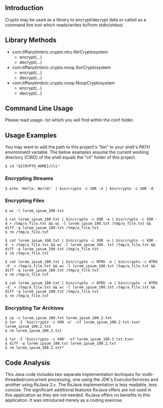 ## Introduction
Crypto may be used as a library to encrypt/decrypt data or called as a command
line tool which reads/writes to/from stdin/stdout.

## Library Methods
* com.tiffanytimbric.crypto.ntru.NtrCryptosystem
  * encrypt(...)
  * decrypt(...)
* com.tiffanytimbric.crypto.noop.XorCryptosystem
  * encrypt(...)
  * decrypt(...)
* com.tiffanytimbric.crypto.noop.NoopCryptosystem
  * encrypt(...)
  * decrypt(...)

## Command Line Usage
Please read usage-<cryptosystem>.txt which you will find within the conf
folder.

## Usage Examples
You may want to add the path to this project's "bin" to your shell's PATH
environment variable.  The below examples assume the current working directory
(CWD) of the shell equals the "cli" folder of this project.

    $ cd "${CRYPTO_HOME}/cli"

### Encrypting Streams

    $ echo 'Hello, World!' | bin/crypto -c XOR -e | bin/crypto -c XOR -d

### Encrypting Files

    $ wc -l lorem_ipsum_100.txt

    $ cat lorem_ipsum_100.txt | bin/crypto -c XOR -e | bin/crypto -c XOR -d > /tmp/a_file.txt && wc -l lorem_ipsum_100.txt /tmp/a_file.txt && diff -q lorem_ipsum_100.txt /tmp/a_file.txt
    $ rm /tmp/a_file.txt

    $ cat lorem_ipsum_100.txt | bin/crypto -c XOR -e | bin/crypto -c XOR -d  > /tmp/a_file.txt && wc -l lorem_ipsum_100. txt /tmp/a_file.txt && diff -q lorem_ipsum_100.txt /tmp/a_file.txt
    $ rm /tmp/a_file.txt

    $ cat lorem_ipsum_100.txt | bin/crypto -c NTRU -e | bin/crypto -c NTRU -d  > /tmp/a_file.txt && wc -l lorem_ipsum_100.txt /tmp/a_file.txt && diff -q lorem_ipsum_100.txt /tmp/a_file.txt
    $ rm /tmp/a_file.txt

    $ cat lorem_ipsum_100.txt | bin/crypto -c NTRU -e | bin/crypto -c NTRU -d  > /tmp/a_file.txt && wc -l lorem_ipsum_100.txt /tmp/a_file.txt && diff -q lorem_ipsum_100.txt /tmp/a_file.txt
    $ rm /tmp/a_file.txt

### Encrypting Tar Archives

    $ cp -v lorem_ipsum_100.txt lorem_ipsum_100.2.txt
    $ tar -I 'bin/crypto -c XOR -e' -cf lorem_ipsum_100.2.txt.txor lorem_ipsum_100.2.txt
    $ rm lorem_ipsum_100.2.txt

    $ tar -I 'bin/crypto -c XOR' -xf lorem_ipsum_100.2.txt.txor
    $ diff -q lorem_ipsum_100.txt lorem_ipsum_100.2.txt
    $ rm lorem_ipsum_100.2.txt*

## Code Analysis
This Java code includes two separate implementation techiques for
multi-threaded/concurrent processing, one using the JDK's ExecutorServices and
another using RxJava 3.x.  The RxJava implementation is less readable,
less concise.  The significant additional features RxJava offers are not used
in this application as they are not needed.  RxJava offers no benefits to this
application.  It was introduced merely as a coding exercise.
